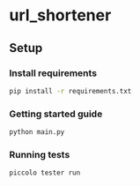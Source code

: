 # url_shortener

## Setup

### Install requirements

```bash
pip install -r requirements.txt
```

### Getting started guide

```bash
python main.py
```

### Running tests

```bash
piccolo tester run
```